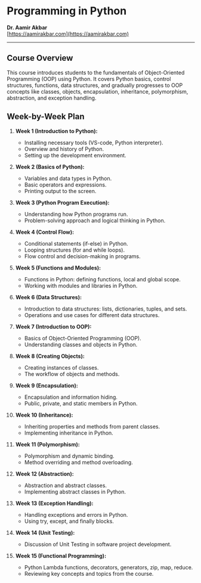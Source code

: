 # Programming in Python

**Dr. Aamir Akbar**  
[https://aamirakbar.com](https://aamirakbar.com)  

---

## Course Overview

This course introduces students to the fundamentals of Object-Oriented Programming (OOP) using Python. It covers Python basics, control structures, functions, data structures, and gradually progresses to OOP concepts like classes, objects, encapsulation, inheritance, polymorphism, abstraction, and exception handling.

## Week-by-Week Plan

1. **Week 1 (Introduction to Python):**
   - Installing necessary tools (VS-code, Python interpreter).
   - Overview and history of Python.
   - Setting up the development environment.

2. **Week 2 (Basics of Python):**
   - Variables and data types in Python.
   - Basic operators and expressions.
   - Printing output to the screen.

3. **Week 3 (Python Program Execution):**
   - Understanding how Python programs run.
   - Problem-solving approach and logical thinking in Python.

4. **Week 4 (Control Flow):**
   - Conditional statements (if-else) in Python.
   - Looping structures (for and while loops).
   - Flow control and decision-making in programs.

5. **Week 5 (Functions and Modules):**
   - Functions in Python: defining functions, local and global scope.
   - Working with modules and libraries in Python.

6. **Week 6 (Data Structures):**
   - Introduction to data structures: lists, dictionaries, tuples, and sets.
   - Operations and use cases for different data structures.

7. **Week 7 (Introduction to OOP):**
   - Basics of Object-Oriented Programming (OOP).
   - Understanding classes and objects in Python.

8. **Week 8 (Creating Objects):**
   - Creating instances of classes.
   - The workflow of objects and methods.

9. **Week 9 (Encapsulation):**
   - Encapsulation and information hiding.
   - Public, private, and static members in Python.

10. **Week 10 (Inheritance):**
    - Inheriting properties and methods from parent classes.
    - Implementing inheritance in Python.

11. **Week 11 (Polymorphism):**
    - Polymorphism and dynamic binding.
    - Method overriding and method overloading.

12. **Week 12 (Abstraction):**
    - Abstraction and abstract classes.
    - Implementing abstract classes in Python.

13. **Week 13 (Exception Handling):**
    - Handling exceptions and errors in Python.
    - Using try, except, and finally blocks.

14. **Week 14 (Unit Testing):**
    - Discussion of Unit Testing in software project development.

15. **Week 15 (Functional Programming):**
    - Python Lambda functions, decorators, generators, zip, map, reduce. 
    - Reviewing key concepts and topics from the course.
